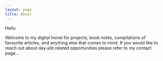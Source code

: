 ```yaml
---
layout: page
title: About
---
```


Hello.

Welcome to my digital home for projects, book notes, compilations of favourite articles, and anything else that comes to mind. 
If you would like to reach out about day-job related opportunities please refer to my contact page... 

